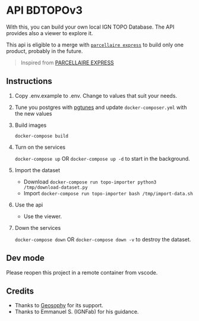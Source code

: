 # API BDTOPOv3 

With this, you can build your own local IGN TOPO Database.
The API provides also a viewer to explore it. 

This api is eligible to a merge with [`parcellaire express`](https://github.com/esgn/api-parcellaire-express) to build only one product, probably in the future. 

> Inspired from [PARCELLAIRE EXPRESS](https://github.com/esgn/api-parcellaire-express)

## Instructions

1. Copy .env.example to .env. Change to values that suit your needs.
2. Tune you postgres with [pgtunes](https://pgtune.leopard.in.ua/#/) and update `docker-composer.yml` with the new values
3. Build images

    `docker-compose build`

4. Turn on the services

    `docker-compose up` OR `docker-compose up -d` to start in the background.

5. Import the dataset
    * Download
        `docker-compose run topo-importer python3 /tmp/download-dataset.py`
    * Import
        `docker-compose run topo-importer bash /tmp/import-data.sh`

6. Use the api
    * Use the viewer. 

7. Down the services

    `docker-compose down`
    OR
    `docker-compose down -v` to destroy the dataset.


## Dev mode 

Please reopen this project in a remote container from vscode.

## Credits
- Thanks to [Geosophy](https://www.geosophy.io) for its support.
- Thanks to Emmanuel S. (IGNFab) for his guidance.